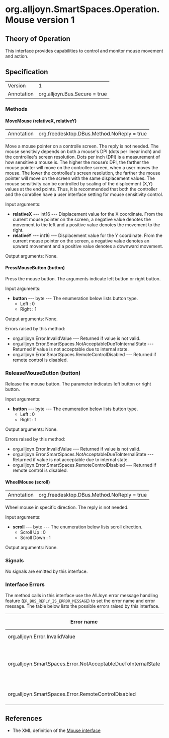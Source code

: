 # org.alljoyn.SmartSpaces.Operation.Mouse version 1

## Theory of Operation
This interface provides capabilities to control and monitor mouse movement
and action.

## Specification

|            |                                                                |
|------------|----------------------------------------------------------------|
| Version    | 1                                                              |
| Annotation | org.alljoyn.Bus.Secure = true                                  |

### Methods

#### MoveMouse (relativeX, relativeY)

|            |                                                                |
|------------|----------------------------------------------------------------|
| Annotation | org.freedesktop.DBus.Method.NoReply = true                     |

Move a mouse pointer on a controlle screen. The reply is not needed. The mouse
sensitiviy depends on both a mouse's DPI (dots per linear inch) and the controllee's
screen resolution. Dots per inch (DPI) is a measurement of how sensitive a mouse
is. The higher the mouse’s DPI, the farther the mouse pointer will move on the
controllee screen, when a user moves the mouse. The lower the controllee's
screen resolution, the farther the mouse pointer will move on the screen with
the same displacement values. The mouse sensitivity can be controlled by scaling
of the displcement (X,Y) values at the end points. Thus, it is recommended that
both the controller and the conrollee have a user interface setting for mouse
sensitivity control.

Input arguments:
  * **relativeX** --- int16 --- Displacement value for the X coordinate. From
  the current mouse pointer on the screen, a negative value denotes the movement
  to the left and a positive value denotes the movement to the right.
  * **relativeY** --- int16 --- Displacement value for the Y coordinate. From
  the current mouse pointer on the screen, a negative value denotes an upward
  movement and a positive value denotes a downward movement.

Output arguments: None.

#### PressMouseButton (button)

Press the mouse button. The arguments indicate left button or right button.

Input arguments:
  * **button** --- byte --- The enumeration below lists button type.
    * Left : 0
    * Right : 1

Output arguments: None.

Errors raised by this method:
  * org.alljoyn.Error.InvalidValue --- Returned if value is not valid.
  * org.alljoyn.Error.SmartSpaces.NotAcceptableDueToInternalState --- Returned
  if value is not acceptable due to internal state.
  * org.alljoyn.Error.SmartSpaces.RemoteControlDisabled --- Returned if remote
  control is disabled.

### ReleaseMouseButton (button)

Release the mouse button. The parameter indicates left button or right button.

Input arguments:
  * **button** --- byte --- The enumeration below lists button type.
    * Left : 0
    * Right : 1

Output arguments: None.

Errors raised by this method:
  * org.alljoyn.Error.InvalidValue --- Returned if value is not valid.
  * org.alljoyn.Error.SmartSpaces.NotAcceptableDueToInternalState --- Returned
  if value is not acceptable due to internal state.
  * org.alljoyn.Error.SmartSpaces.RemoteControlDisabled --- Returned if remote
  control is disabled.

#### WheelMouse (scroll)

|            |                                                                |
|------------|----------------------------------------------------------------|
| Annotation | org.freedesktop.DBus.Method.NoReply = true                     |

Wheel mouse in specific direction. The reply is not needed.

Input arguments:
  * **scroll** --- byte --- The enumeration below lists scroll direction.
    * Scroll Up : 0
    * Scroll Down : 1

Output arguments: None.

### Signals

No signals are emitted by this interface.

### Interface Errors

The method calls in this interface use the AllJoyn error message handling
feature (`ER_BUS_REPLY_IS_ERROR_MESSAGE`) to set the error name and error
message. The table below lists the possible errors raised by this interface.

| Error name                                                    | Error message                                      |
|---------------------------------------------------------------|----------------------------------------------------|
| org.alljoyn.Error.InvalidValue                                | Invalid value                                      |
| org.alljoyn.SmartSpaces.Error.NotAcceptableDueToInternalState | The value is not acceptable due to internal state  |
| org.alljoyn.SmartSpaces.Error.RemoteControlDisabled           | Remote control disabled                            |

## References

  * The XML definition of the [Mouse interface](Mouse-v1.xml)
